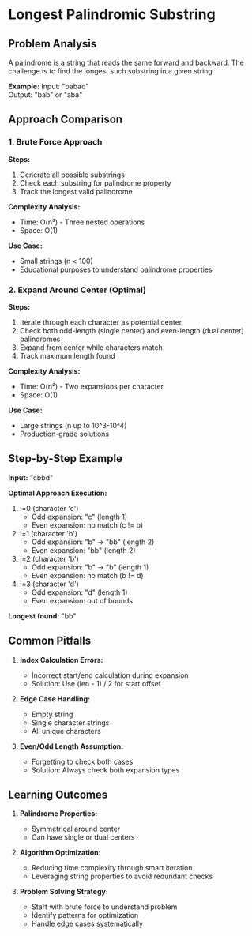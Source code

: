 # Longest Palindromic Substring

## Problem Analysis
A palindrome is a string that reads the same forward and backward. The challenge is to find the longest such substring in a given string.

**Example:**
Input: "babad"  
Output: "bab" or "aba"

## Approach Comparison

### 1. Brute Force Approach
**Steps:**
1. Generate all possible substrings
2. Check each substring for palindrome property
3. Track the longest valid palindrome

**Complexity Analysis:**
- Time: O(n³) - Three nested operations
- Space: O(1)

**Use Case:**
- Small strings (n < 100)
- Educational purposes to understand palindrome properties

### 2. Expand Around Center (Optimal)
**Steps:**
1. Iterate through each character as potential center
2. Check both odd-length (single center) and even-length (dual center) palindromes
3. Expand from center while characters match
4. Track maximum length found

**Complexity Analysis:**
- Time: O(n²) - Two expansions per character
- Space: O(1)

**Use Case:**
- Large strings (n up to 10^3-10^4)
- Production-grade solutions

## Step-by-Step Example
**Input:** "cbbd"

**Optimal Approach Execution:**
1. i=0 (character 'c')
   - Odd expansion: "c" (length 1)
   - Even expansion: no match (c != b)
2. i=1 (character 'b')
   - Odd expansion: "b" → "bb" (length 2)
   - Even expansion: "bb" (length 2)
3. i=2 (character 'b')
   - Odd expansion: "b" → "b" (length 1)
   - Even expansion: no match (b != d)
4. i=3 (character 'd')
   - Odd expansion: "d" (length 1)
   - Even expansion: out of bounds

**Longest found:** "bb"

## Common Pitfalls
1. **Index Calculation Errors:**
   - Incorrect start/end calculation during expansion
   - Solution: Use (len - 1) / 2 for start offset

2. **Edge Case Handling:**
   - Empty string
   - Single character strings
   - All unique characters

3. **Even/Odd Length Assumption:**
   - Forgetting to check both cases
   - Solution: Always check both expansion types

## Learning Outcomes
1. **Palindrome Properties:**
   - Symmetrical around center
   - Can have single or dual centers

2. **Algorithm Optimization:**
   - Reducing time complexity through smart iteration
   - Leveraging string properties to avoid redundant checks

3. **Problem Solving Strategy:**
   - Start with brute force to understand problem
   - Identify patterns for optimization
   - Handle edge cases systematically 
